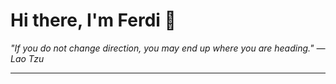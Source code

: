 <h1>Hi there, I'm Ferdi 👋</h1>

<p><em>
  "If you do not change direction, you may end up where you are heading." — Lao Tzu
</em></p>

---
